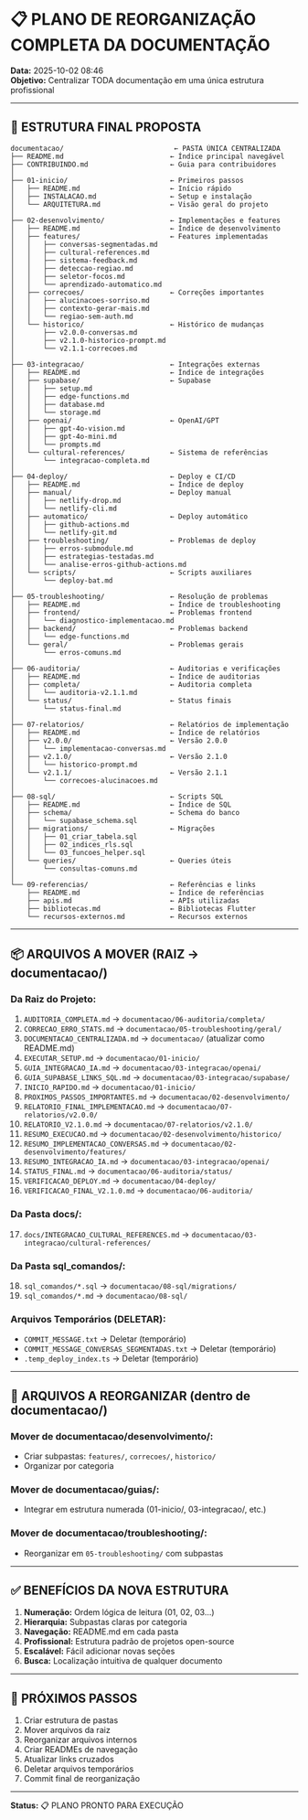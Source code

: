# 📋 PLANO DE REORGANIZAÇÃO COMPLETA DA DOCUMENTAÇÃO

**Data:** 2025-10-02 08:46  
**Objetivo:** Centralizar TODA documentação em uma única estrutura profissional

---

## 🎯 ESTRUTURA FINAL PROPOSTA

```
documentacao/                           ← PASTA ÚNICA CENTRALIZADA
├── README.md                          ← Índice principal navegável
├── CONTRIBUINDO.md                    ← Guia para contribuidores
│
├── 01-inicio/                         ← Primeiros passos
│   ├── README.md                      ← Início rápido
│   ├── INSTALACAO.md                  ← Setup e instalação
│   └── ARQUITETURA.md                 ← Visão geral do projeto
│
├── 02-desenvolvimento/                ← Implementações e features
│   ├── README.md                      ← Índice de desenvolvimento
│   ├── features/                      ← Features implementadas
│   │   ├── conversas-segmentadas.md
│   │   ├── cultural-references.md
│   │   ├── sistema-feedback.md
│   │   ├── deteccao-regiao.md
│   │   ├── seletor-focos.md
│   │   └── aprendizado-automatico.md
│   ├── correcoes/                     ← Correções importantes
│   │   ├── alucinacoes-sorriso.md
│   │   ├── contexto-gerar-mais.md
│   │   └── regiao-sem-auth.md
│   └── historico/                     ← Histórico de mudanças
│       ├── v2.0.0-conversas.md
│       ├── v2.1.0-historico-prompt.md
│       └── v2.1.1-correcoes.md
│
├── 03-integracao/                     ← Integrações externas
│   ├── README.md                      ← Índice de integrações
│   ├── supabase/                      ← Supabase
│   │   ├── setup.md
│   │   ├── edge-functions.md
│   │   ├── database.md
│   │   └── storage.md
│   ├── openai/                        ← OpenAI/GPT
│   │   ├── gpt-4o-vision.md
│   │   ├── gpt-4o-mini.md
│   │   └── prompts.md
│   └── cultural-references/           ← Sistema de referências
│       └── integracao-completa.md
│
├── 04-deploy/                         ← Deploy e CI/CD
│   ├── README.md                      ← Índice de deploy
│   ├── manual/                        ← Deploy manual
│   │   ├── netlify-drop.md
│   │   └── netlify-cli.md
│   ├── automatico/                    ← Deploy automático
│   │   ├── github-actions.md
│   │   └── netlify-git.md
│   ├── troubleshooting/               ← Problemas de deploy
│   │   ├── erros-submodule.md
│   │   ├── estrategias-testadas.md
│   │   └── analise-erros-github-actions.md
│   └── scripts/                       ← Scripts auxiliares
│       └── deploy-bat.md
│
├── 05-troubleshooting/                ← Resolução de problemas
│   ├── README.md                      ← Índice de troubleshooting
│   ├── frontend/                      ← Problemas frontend
│   │   └── diagnostico-implementacao.md
│   ├── backend/                       ← Problemas backend
│   │   └── edge-functions.md
│   └── geral/                         ← Problemas gerais
│       └── erros-comuns.md
│
├── 06-auditoria/                      ← Auditorias e verificações
│   ├── README.md                      ← Índice de auditorias
│   ├── completa/                      ← Auditoria completa
│   │   └── auditoria-v2.1.1.md
│   └── status/                        ← Status finais
│       └── status-final.md
│
├── 07-relatorios/                     ← Relatórios de implementação
│   ├── README.md                      ← Índice de relatórios
│   ├── v2.0.0/                        ← Versão 2.0.0
│   │   └── implementacao-conversas.md
│   ├── v2.1.0/                        ← Versão 2.1.0
│   │   └── historico-prompt.md
│   └── v2.1.1/                        ← Versão 2.1.1
│       └── correcoes-alucinacoes.md
│
├── 08-sql/                            ← Scripts SQL
│   ├── README.md                      ← Índice de SQL
│   ├── schema/                        ← Schema do banco
│   │   └── supabase_schema.sql
│   ├── migrations/                    ← Migrações
│   │   ├── 01_criar_tabela.sql
│   │   ├── 02_indices_rls.sql
│   │   └── 03_funcoes_helper.sql
│   └── queries/                       ← Queries úteis
│       └── consultas-comuns.md
│
└── 09-referencias/                    ← Referências e links
    ├── README.md                      ← Índice de referências
    ├── apis.md                        ← APIs utilizadas
    ├── bibliotecas.md                 ← Bibliotecas Flutter
    └── recursos-externos.md           ← Recursos externos
```

---

## 📦 ARQUIVOS A MOVER (RAIZ → documentacao/)

### Da Raiz do Projeto:
1. `AUDITORIA_COMPLETA.md` → `documentacao/06-auditoria/completa/`
2. `CORRECAO_ERRO_STATS.md` → `documentacao/05-troubleshooting/geral/`
3. `DOCUMENTACAO_CENTRALIZADA.md` → `documentacao/` (atualizar como README.md)
4. `EXECUTAR_SETUP.md` → `documentacao/01-inicio/`
5. `GUIA_INTEGRACAO_IA.md` → `documentacao/03-integracao/openai/`
6. `GUIA_SUPABASE_LINKS_SQL.md` → `documentacao/03-integracao/supabase/`
7. `INICIO_RAPIDO.md` → `documentacao/01-inicio/`
8. `PROXIMOS_PASSOS_IMPORTANTES.md` → `documentacao/02-desenvolvimento/`
9. `RELATORIO_FINAL_IMPLEMENTACAO.md` → `documentacao/07-relatorios/v2.0.0/`
10. `RELATORIO_V2.1.0.md` → `documentacao/07-relatorios/v2.1.0/`
11. `RESUMO_EXECUCAO.md` → `documentacao/02-desenvolvimento/historico/`
12. `RESUMO_IMPLEMENTACAO_CONVERSAS.md` → `documentacao/02-desenvolvimento/features/`
13. `RESUMO_INTEGRACAO_IA.md` → `documentacao/03-integracao/openai/`
14. `STATUS_FINAL.md` → `documentacao/06-auditoria/status/`
15. `VERIFICACAO_DEPLOY.md` → `documentacao/04-deploy/`
16. `VERIFICACAO_FINAL_V2.1.0.md` → `documentacao/06-auditoria/`

### Da Pasta docs/:
17. `docs/INTEGRACAO_CULTURAL_REFERENCES.md` → `documentacao/03-integracao/cultural-references/`

### Da Pasta sql_comandos/:
18. `sql_comandos/*.sql` → `documentacao/08-sql/migrations/`
19. `sql_comandos/*.md` → `documentacao/08-sql/`

### Arquivos Temporários (DELETAR):
- `COMMIT_MESSAGE.txt` → Deletar (temporário)
- `COMMIT_MESSAGE_CONVERSAS_SEGMENTADAS.txt` → Deletar (temporário)
- `.temp_deploy_index.ts` → Deletar (temporário)

---

## 🔄 ARQUIVOS A REORGANIZAR (dentro de documentacao/)

### Mover de documentacao/desenvolvimento/:
- Criar subpastas: `features/`, `correcoes/`, `historico/`
- Organizar por categoria

### Mover de documentacao/guias/:
- Integrar em estrutura numerada (01-inicio/, 03-integracao/, etc.)

### Mover de documentacao/troubleshooting/:
- Reorganizar em `05-troubleshooting/` com subpastas

---

## ✅ BENEFÍCIOS DA NOVA ESTRUTURA

1. **Numeração:** Ordem lógica de leitura (01, 02, 03...)
2. **Hierarquia:** Subpastas claras por categoria
3. **Navegação:** README.md em cada pasta
4. **Profissional:** Estrutura padrão de projetos open-source
5. **Escalável:** Fácil adicionar novas seções
6. **Busca:** Localização intuitiva de qualquer documento

---

## 🎯 PRÓXIMOS PASSOS

1. Criar estrutura de pastas
2. Mover arquivos da raiz
3. Reorganizar arquivos internos
4. Criar READMEs de navegação
5. Atualizar links cruzados
6. Deletar arquivos temporários
7. Commit final de reorganização

---

**Status:** 📋 PLANO PRONTO PARA EXECUÇÃO
